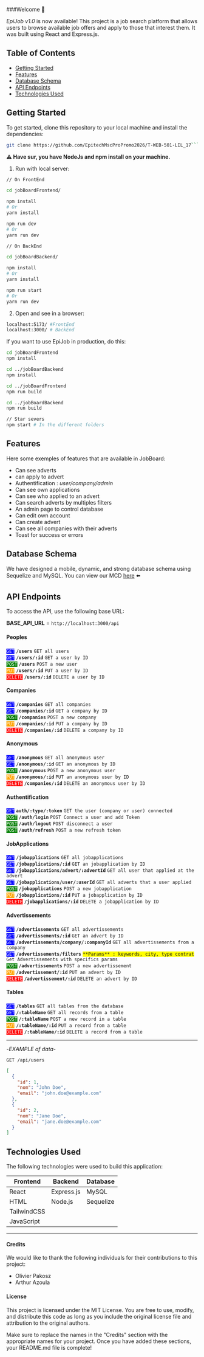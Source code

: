 
###Welcome :wave: 

*EpiJob v1.0* is now available! This project is a job search platform that allows users to browse available job offers and apply to those that interest them. It was built using React and Express.js.

## Table of Contents

- [Getting Started](#getting-started)
- [Features](#features)
- [Database Schema](#database-schema)
- [API Endpoints](#api-endpoints)
- [Technologies Used](#technologies-used)

## Getting Started

To get started, clone this repository to your local machine and install the dependencies:

```bash
git clone https://github.com/EpitechMscProPromo2026/T-WEB-501-LIL_17```
```

**:warning: Have sur, you have NodeJs and npm install on your machine.**

1. Run with local server:

```bash
// On FrontEnd

cd jobBoardFrontend/

npm install
# Or
yarn install

npm run dev
# Or 
yarn run dev

// On BackEnd

cd jobBoardBackend/

npm install
# Or
yarn install

npm run start
# Or
yarn run dev
```

2. Open and see in a browser:

```bash
localhost:5173/ #FrontEnd
localhost:3000/ # BackEnd
```

If you want to use EpiJob in production, do this:

```bash
cd jobBoardFrontend
npm install

cd ../jobBoardBackend
npm install

cd ../jobBoardFrontend
npm run build

cd ../jobBoardBackend
npm run build

// Star severs 
npm start # In the different folders
```

## Features

Here some exemples of features that are available in JobBoard:

- Can see adverts
- can apply to advert
- Authentification : *user/company/admin*
- Can see own applications
- Can see who applied to an advert
- Can search adverts by multiples filters
- An admin page to control database
- Can edit own account
- Can create advert
- Can see all companies with their adverts
- Toast for success or errors

## Database Schema

We have designed a mobile, dynamic, and strong database schema using Sequelize and MySQL. You can view our MCD [here]("") :arrow_left:

## API Endpoints

To access the API, use the following base URL:

**BASE_API_URL** = ```http://localhost:3000/api```

#### Peoples

 <summary><code style='background:blue; color:white'>GET</code> <code><b>/users</b></code> <code>GET all users</code></summary>
 <summary><code style='background:blue; color:white'>GET</code> <code><b>/users/:id</b></code> <code>GET a user by ID</code></summary>
 <summary><code style='background:green; color:white'>POST</code> <code><b>/users</b></code> <code>POST a new user</code></summary>
 <summary><code style='background:orange; color:white'>PUT</code> <code><b>/users/:id</b></code> <code>PUT a user by ID</code></summary>
   <summary><code style='background:red; color:white'>DELETE</code> <code><b>/users/:id</b></code> <code>DELETE a user by ID</code></summary>

#### Companies


 <summary><code style='background:blue; color:white'>GET</code> <code><b>/companies</b></code> <code>GET all companies</code></summary>
 <summary><code style='background:blue; color:white'>GET</code> <code><b>/companies/:id</b></code> <code>GET a company by ID</code></summary>
 <summary><code style='background:green; color:white'>POST</code> <code><b>/companies</b></code> <code>POST a new company</code></summary>
 <summary><code style='background:orange; color:white'>PUT</code> <code><b>/companies/:id</b></code> <code>PUT a company by ID</code></summary>
   <summary><code style='background:red; color:white'>DELETE</code> <code><b>/companies/:id</b></code> <code>DELETE a company by ID</code></summary>

#### Anonymous

 <summary><code style='background:blue; color:white'>GET</code> <code><b>/anonymous</b></code> <code>GET all anonymous user</code></summary>
 <summary><code style='background:blue; color:white'>GET</code> <code><b>/anonymous/:id</b></code> <code>GET an anonymous by ID</code></summary>
 <summary><code style='background:green; color:white'>POST</code> <code><b>/anonymous</b></code> <code>POST a new anonymous user</code></summary>
 <summary><code style='background:orange; color:white'>PUT</code> <code><b>/anonymous/:id</b></code> <code>PUT an anonymous user by ID</code></summary>
   <summary><code style='background:red; color:white'>DELETE</code> <code><b>/companies/:id</b></code> <code>DELETE an anonymous user by ID</code></summary>

#### Authentification

 <summary><code style='background:blue; color:white'>GET</code> <code><b>auth/:type/:token</b></code> <code>GET the user (company or user) connected</code></summary>
 <summary><code style='background:green; color:white'>POST</code> <code><b>/auth/login</b></code> <code>POST Connect a user and add Token</code></summary>
 <summary><code style='background:green; color:white'>POST</code> <code><b>/auth/logout</b></code> <code>POST disconnect a user</code></summary>
 <summary><code style='background:green; color:white'>POST</code> <code><b>/auth/refresh</b></code> <code>POST a new refresh token</code></summary>

#### JobApplications

 <summary><code style='background:blue; color:white'>GET</code> <code><b>/jobapplications</b></code> <code>GET all jobapplications</code></summary>
 <summary><code style='background:blue; color:white'>GET</code> <code><b>/jobapplications/:id</b></code> <code>GET an jobapplication by ID</code></summary>
 <summary><code style='background:blue; color:white'>GET</code> <code><b>/jobapplications/advert/:advertId</b></code> <code>GET all user that applied at the advert</code></summary>
 <summary><code style='background:blue; color:white'>GET</code> <code><b>/jobapplications/user/:userId</b></code> <code>GET all adverts that a user applied</code></summary>
 <summary><code style='background:green; color:white'>POST</code> <code><b>/jobapplications</b></code> <code>POST a new jobapplication</code></summary>
 <summary><code style='background:orange; color:white'>PUT</code> <code><b>/jobapplications/:id</b></code> <code>PUT a jobapplication by ID</code></summary>
   <summary><code style='background:red; color:white'>DELETE</code> <code><b>/jobapplications/:id</b></code> <code>DELETE a jobapplication by ID</code></summary>

#### Advertissements

<summary><code style='background:blue; color:white'>GET</code> <code><b>/advertissements</b></code> <code>GET all advertissements</code></summary>
 <summary><code style='background:blue; color:white'>GET</code> <code><b>/advertissements/:id</b></code> <code>GET an advert by ID</code></summary>
 <summary><code style='background:blue; color:white'>GET</code> <code><b>/advertissements/company/:companyId</b></code> <code>GET all advertissements from a company</code></summary>
 <summary><code style='background:blue; color:white'>GET</code> <code><b>/advertissements/filters</b></code> <code style='background: yellow'>**Params** : keywords, city, type contrat</code> <code>Get Advertissements with specifics params</code></summary>
 <summary><code style='background:green; color:white'>POST</code> <code><b>/advertissements</b></code> <code>POST a new advertissement</code></summary>
 <summary><code style='background:orange; color:white'>PUT</code> <code><b>/advertissement/:id</b></code> <code>PUT an advert by ID</code></summary>
   <summary><code style='background:red; color:white'>DELETE</code> <code><b>/advertissement/:id</b></code> <code>DELETE an advert by ID</code></summary>

#### Tables

 <summary><code style='background:blue; color:white'>GET</code> <code><b>/tables</b></code> <code>GET all tables from the database</code></summary>
 <summary><code style='background:blue; color:white'>GET</code> <code><b>/:tableName</b></code> <code>GET all records from a table</code></summary>
 <summary><code style='background:green; color:white'>POST</code> <code><b>/:tableName</b></code> <code>POST a new record in a table</code></summary>
 <summary><code style='background:orange; color:white'>PUT</code> <code><b>/:tableName/:id</b></code> <code>PUT a record from a table</code></summary>
   <summary><code style='background:red; color:white'>DELETE</code> <code><b>/:tableName/:id</b></code> <code>DELETE a record from a table</code></summary>

-------------------

-*EXAMPLE of data*-

<code>GET /api/users</code>

```json
[
  {
    "id": 1,
    "nom": "John Doe",
    "email": "john.doe@example.com"
  },
  {
    "id": 2,
    "nom": "Jane Doe",
    "email": "jane.doe@example.com"
  }
]
```

####

## Technologies Used

The following technologies were used to build this application:

| Frontend | Backend | Database |
| --- | --- | --- |
| React | Express.js | MySQL |
| HTML | Node.js | Sequelize |
| TailwindCSS | | |
| JavaScript | | |

-----

#### Credits
We would like to thank the following individuals for their contributions to this project:

- Olivier Pakosz
- Arthur Azoula


#### License
This project is licensed under the MIT License. You are free to use, modify, and distribute this code as long as you include the original license file and attribution to the original authors.

Make sure to replace the names in the "Credits" section with the appropriate names for your project. Once you have added these sections, your README.md file is complete!